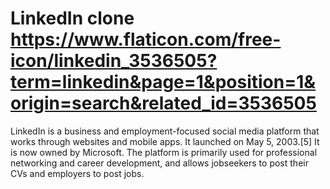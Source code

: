 # LinkedIn clone https://www.flaticon.com/free-icon/linkedin_3536505?term=linkedin&page=1&position=1&origin=search&related_id=3536505

LinkedIn is a business and employment-focused social media platform that works through websites and mobile apps. It launched on May 5, 2003.[5] It is now owned by Microsoft. The platform is primarily used for professional networking and career development, and allows jobseekers to post their CVs and employers to post jobs.
